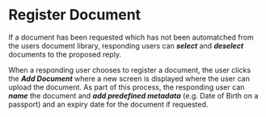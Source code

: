
# Register Document

If a document has been requested which has not been automatched from the users document library, responding users can _**select**_ and _**deselect**_ documents to the proposed reply.

When a responding user chooses to register a document, the user clicks the _**Add Document**_ where a new screen is displayed where the user can upload the document. As part of this process, the responding user can _**name**_ the document and _**add predefined metadata**_ (e.g. Date of Birth on a passport) and an expiry date for the document if requested.

